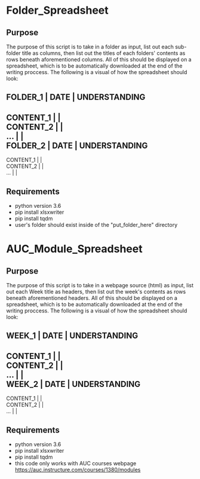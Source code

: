 # Folder_Spreadsheet
## Purpose

The purpose of this script is to take in a folder as input, list out each sub-folder title as columns, then list out the 
titles of each folders' contents as rows beneath aforementioned columns. All of this should be displayed on a spreadsheet,
which is to be automatically downloaded at the end of the writing proccess.
The following is a visual of how the spreadsheet should look:

   FOLDER_1   | DATE | UNDERSTANDING   
 ---------------------------------
  CONTENT_1 |      |             
  CONTENT_2 |      |            
     ...    |      |             
   FOLDER_2   | DATE | UNDERSTANDING 
 ---------------------------------
  CONTENT_1 |      |             
  CONTENT_2 |      |            
     ...    |      |             
 
## Requirements
* python version 3.6
* pip install xlsxwriter
* pip install tqdm
* user's folder should exist inside of the "put_folder_here" directory

# AUC_Module_Spreadsheet
## Purpose

The purpose of this script is to take in a webpage source (html) as input, list out each Week title as headers, then list out the 
week's contents as rows beneath aforementioned headers. All of this should be displayed on a spreadsheet,
which is to be automatically downloaded at the end of the writing proccess.
The following is a visual of how the spreadsheet should look:

   WEEK_1   | DATE | UNDERSTANDING   
 ---------------------------------
  CONTENT_1 |      |             
  CONTENT_2 |      |            
     ...    |      |             
   WEEK_2   | DATE | UNDERSTANDING 
 ---------------------------------
  CONTENT_1 |      |             
  CONTENT_2 |      |            
     ...    |      |             

## Requirements
* python version 3.6
* pip install xlsxwriter
* pip install tqdm
* this code only works with AUC courses webpage https://auc.instructure.com/courses/1380/modules